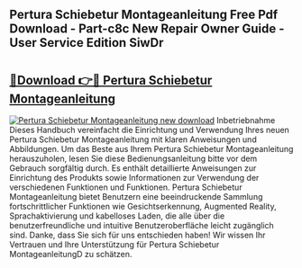 ## Pertura Schiebetur Montageanleitung Free Pdf Download - Part-c8c New Repair Owner Guide - User Service Edition SiwDr

# <h2><a href="http://df8j1dv.blite.top/?on=Pertura+Schiebetur+Montageanleitung">🔗Download 👉🔴 Pertura Schiebetur Montageanleitung</a></h2>

[![Pertura Schiebetur Montageanleitung new download](https://i.imgur.com/lujVjoI.png)](http://df8j1dv.blite.top/?on=Pertura+Schiebetur+Montageanleitung)
Inbetriebnahme Dieses Handbuch vereinfacht die Einrichtung und Verwendung Ihres neuen Pertura Schiebetur Montageanleitung mit klaren Anweisungen und Abbildungen. Um das Beste aus Ihrem Pertura Schiebetur Montageanleitung herauszuholen, lesen Sie diese Bedienungsanleitung bitte vor dem Gebrauch sorgfältig durch. Es enthält detaillierte Anweisungen zur Einrichtung des Produkts sowie Informationen zur Verwendung der verschiedenen Funktionen und Funktionen. Pertura Schiebetur Montageanleitung bietet Benutzern eine beeindruckende Sammlung fortschrittlicher Funktionen wie Gesichtserkennung, Augmented Reality, Sprachaktivierung und kabelloses Laden, die alle über die benutzerfreundliche und intuitive Benutzeroberfläche leicht zugänglich sind. Danke, dass Sie sich für uns entschieden haben! Wir wissen Ihr Vertrauen und Ihre Unterstützung für Pertura Schiebetur MontageanleitungD zu schätzen.
